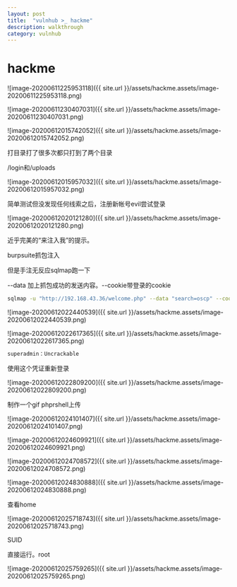 ```yaml
---
layout: post
title:  "vulnhub >_ hackme"
description: walkthrough
category: vulnhub
---
```

# hackme



![image-20200611225953118]({{ site.url }}/assets/hackme.assets/image-20200611225953118.png)



![image-20200611230407031]({{ site.url }}/assets/hackme.assets/image-20200611230407031.png)

![image-20200612015742052]({{ site.url }}/assets/hackme.assets/image-20200612015742052.png)

打目录打了很多次都只打到了两个目录

/login和/uploads

![image-20200612015957032]({{ site.url }}/assets/hackme.assets/image-20200612015957032.png)

简单测试但没发现任何线索之后，注册新帐号evil尝试登录

![image-20200612020121280]({{ site.url }}/assets/hackme.assets/image-20200612020121280.png)

近乎完美的“来注入我”的提示。

burpsuite抓包注入

但是手注无反应sqlmap跑一下

--data 加上抓包成功的发送内容。--cookie带登录的cookie

```bash
sqlmap -u "http://192.168.43.36/welcome.php" --data "search=oscp" --cookie "PHPSESSID=j2fjanfrtb5pd2mdhemqcfqlal" -dump
```

![image-20200612022440539]({{ site.url }}/assets/hackme.assets/image-20200612022440539.png)



![image-20200612022617365]({{ site.url }}/assets/hackme.assets/image-20200612022617365.png)

```bash
superadmin：Uncrackable
```

使用这个凭证重新登录

![image-20200612022809200]({{ site.url }}/assets/hackme.assets/image-20200612022809200.png)

制作一个gif phprshell上传

![image-20200612024101407]({{ site.url }}/assets/hackme.assets/image-20200612024101407.png)

![image-20200612024609921]({{ site.url }}/assets/hackme.assets/image-20200612024609921.png)

![image-20200612024708572]({{ site.url }}/assets/hackme.assets/image-20200612024708572.png)



![image-20200612024830888]({{ site.url }}/assets/hackme.assets/image-20200612024830888.png)

查看home

![image-20200612025718743]({{ site.url }}/assets/hackme.assets/image-20200612025718743.png)

SUID

直接运行。root

![image-20200612025759265]({{ site.url }}/assets/hackme.assets/image-20200612025759265.png)